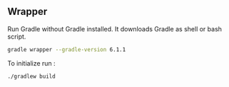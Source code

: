 ## Wrapper

Run Gradle without Gradle installed. It downloads Gradle as shell or bash script.

```bash
gradle wrapper --gradle-version 6.1.1
```

To initialize run :

```bash
./gradlew build
```
